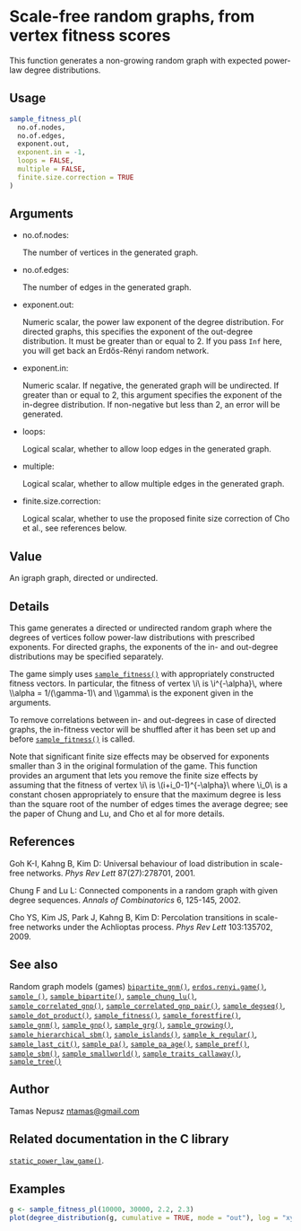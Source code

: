 # Scale-free random graphs, from vertex fitness scores

This function generates a non-growing random graph with expected
power-law degree distributions.

## Usage

``` r
sample_fitness_pl(
  no.of.nodes,
  no.of.edges,
  exponent.out,
  exponent.in = -1,
  loops = FALSE,
  multiple = FALSE,
  finite.size.correction = TRUE
)
```

## Arguments

- no.of.nodes:

  The number of vertices in the generated graph.

- no.of.edges:

  The number of edges in the generated graph.

- exponent.out:

  Numeric scalar, the power law exponent of the degree distribution. For
  directed graphs, this specifies the exponent of the out-degree
  distribution. It must be greater than or equal to 2. If you pass `Inf`
  here, you will get back an Erdős-Rényi random network.

- exponent.in:

  Numeric scalar. If negative, the generated graph will be undirected.
  If greater than or equal to 2, this argument specifies the exponent of
  the in-degree distribution. If non-negative but less than 2, an error
  will be generated.

- loops:

  Logical scalar, whether to allow loop edges in the generated graph.

- multiple:

  Logical scalar, whether to allow multiple edges in the generated
  graph.

- finite.size.correction:

  Logical scalar, whether to use the proposed finite size correction of
  Cho et al., see references below.

## Value

An igraph graph, directed or undirected.

## Details

This game generates a directed or undirected random graph where the
degrees of vertices follow power-law distributions with prescribed
exponents. For directed graphs, the exponents of the in- and out-degree
distributions may be specified separately.

The game simply uses
[`sample_fitness()`](https://r.igraph.org/reference/sample_fitness.md)
with appropriately constructed fitness vectors. In particular, the
fitness of vertex \\i\\ is \\i^{-\alpha}\\, where \\\alpha =
1/(\gamma-1)\\ and \\\gamma\\ is the exponent given in the arguments.

To remove correlations between in- and out-degrees in case of directed
graphs, the in-fitness vector will be shuffled after it has been set up
and before
[`sample_fitness()`](https://r.igraph.org/reference/sample_fitness.md)
is called.

Note that significant finite size effects may be observed for exponents
smaller than 3 in the original formulation of the game. This function
provides an argument that lets you remove the finite size effects by
assuming that the fitness of vertex \\i\\ is \\(i+i_0-1)^{-\alpha}\\
where \\i_0\\ is a constant chosen appropriately to ensure that the
maximum degree is less than the square root of the number of edges times
the average degree; see the paper of Chung and Lu, and Cho et al for
more details.

## References

Goh K-I, Kahng B, Kim D: Universal behaviour of load distribution in
scale-free networks. *Phys Rev Lett* 87(27):278701, 2001.

Chung F and Lu L: Connected components in a random graph with given
degree sequences. *Annals of Combinatorics* 6, 125-145, 2002.

Cho YS, Kim JS, Park J, Kahng B, Kim D: Percolation transitions in
scale-free networks under the Achlioptas process. *Phys Rev Lett*
103:135702, 2009.

## See also

Random graph models (games)
[`bipartite_gnm()`](https://r.igraph.org/reference/sample_bipartite_gnm.md),
[`erdos.renyi.game()`](https://r.igraph.org/reference/erdos.renyi.game.md),
[`sample_()`](https://r.igraph.org/reference/sample_.md),
[`sample_bipartite()`](https://r.igraph.org/reference/sample_bipartite.md),
[`sample_chung_lu()`](https://r.igraph.org/reference/sample_chung_lu.md),
[`sample_correlated_gnp()`](https://r.igraph.org/reference/sample_correlated_gnp.md),
[`sample_correlated_gnp_pair()`](https://r.igraph.org/reference/sample_correlated_gnp_pair.md),
[`sample_degseq()`](https://r.igraph.org/reference/sample_degseq.md),
[`sample_dot_product()`](https://r.igraph.org/reference/sample_dot_product.md),
[`sample_fitness()`](https://r.igraph.org/reference/sample_fitness.md),
[`sample_forestfire()`](https://r.igraph.org/reference/sample_forestfire.md),
[`sample_gnm()`](https://r.igraph.org/reference/sample_gnm.md),
[`sample_gnp()`](https://r.igraph.org/reference/sample_gnp.md),
[`sample_grg()`](https://r.igraph.org/reference/sample_grg.md),
[`sample_growing()`](https://r.igraph.org/reference/sample_growing.md),
[`sample_hierarchical_sbm()`](https://r.igraph.org/reference/sample_hierarchical_sbm.md),
[`sample_islands()`](https://r.igraph.org/reference/sample_islands.md),
[`sample_k_regular()`](https://r.igraph.org/reference/sample_k_regular.md),
[`sample_last_cit()`](https://r.igraph.org/reference/sample_last_cit.md),
[`sample_pa()`](https://r.igraph.org/reference/sample_pa.md),
[`sample_pa_age()`](https://r.igraph.org/reference/sample_pa_age.md),
[`sample_pref()`](https://r.igraph.org/reference/sample_pref.md),
[`sample_sbm()`](https://r.igraph.org/reference/sample_sbm.md),
[`sample_smallworld()`](https://r.igraph.org/reference/sample_smallworld.md),
[`sample_traits_callaway()`](https://r.igraph.org/reference/sample_traits_callaway.md),
[`sample_tree()`](https://r.igraph.org/reference/sample_tree.md)

## Author

Tamas Nepusz <ntamas@gmail.com>

## Related documentation in the C library

[`static_power_law_game()`](https://igraph.org/c/html/0.10.17/igraph-Generators.html#igraph_static_power_law_game).

## Examples

``` r
g <- sample_fitness_pl(10000, 30000, 2.2, 2.3)
plot(degree_distribution(g, cumulative = TRUE, mode = "out"), log = "xy")
```
